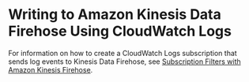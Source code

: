 # Writing to Amazon Kinesis Data Firehose Using CloudWatch Logs<a name="writing-with-cloudwatch-logs"></a>

For information on how to create a CloudWatch Logs subscription that sends log events to Kinesis Data Firehose, see [Subscription Filters with Amazon Kinesis Firehose](http://docs.aws.amazon.com/AmazonCloudWatch/latest/logs//SubscriptionFilters.html#FirehoseExample)\. 